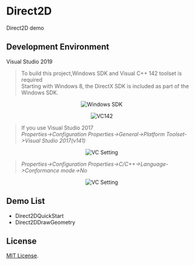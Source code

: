 # Direct2D
Direct2D demo

## Development Environment
Visual Studio 2019 
>To build this project,Windows SDK and Visual C++ 142 toolset is required  
>Starting with Windows 8, the DirectX SDK is included as part of the Windows SDK.  
<p align="center">
 <img align="center" alt="Windows SDK" src="https://github.com/zhaotianff/Direct2D/blob/master/Doc/winsdk.PNG" />
</p>
<p align="center">
 <img align="center" alt="VC142" src="https://github.com/zhaotianff/Direct2D/blob/master/Doc/vc142.PNG" />
</p>

>If you use Visual Studio 2017  
>*Properties->Configuration Properties->General->Platform Toolset->Visual Studio 2017(v141)*  

<p align="center">
 <img align="center" alt="VC Setting" src="https://github.com/zhaotianff/Direct2D/blob/master/Doc/vc_settting.png" />
</p>  

>*Properties->Configuration Properties->C/C++->Language->Conformance mode->No*
<p align="center">
 <img align="center" alt="VC Setting" src="https://github.com/zhaotianff/Direct2D/blob/master/Doc/vc_settting_2.png" />
</p>

## Demo List
* Direct2DQuickStart
* Direct2DDrawGeometry

## License
[MIT License](LICENSE).



